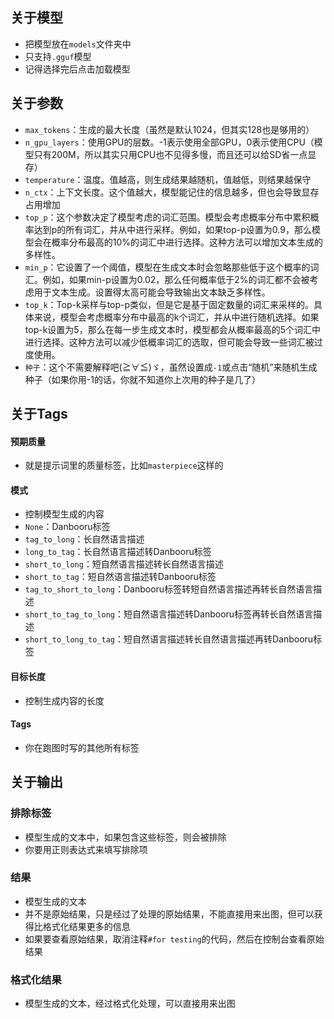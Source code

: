 ## 关于模型
- 把模型放在`models`文件夹中
- 只支持`.gguf`模型
- 记得选择完后点击加载模型
## 关于参数
- `max_tokens`：生成的最大长度（虽然是默认1024，但其实128也是够用的）
- `n_gpu_layers`：使用GPU的层数。-1表示使用全部GPU，0表示使用CPU（模型只有200M，所以其实只用CPU也不见得多慢，而且还可以给SD省一点显存）
- `temperature`：温度。值越高，则生成结果越随机，值越低，则结果越保守
- `n_ctx`：上下文长度。这个值越大，模型能记住的信息越多，但也会导致显存占用增加
- `top_p`：这个参数决定了模型考虑的词汇范围。模型会考虑概率分布中累积概率达到p的所有词汇，并从中进行采样。例如，如果top-p设置为0.9，那么模型会在概率分布最高的10%的词汇中进行选择。这种方法可以增加文本生成的多样性。
- `min_p`：它设置了一个阈值，模型在生成文本时会忽略那些低于这个概率的词汇。例如，如果min-p设置为0.02，那么任何概率低于2%的词汇都不会被考虑用于文本生成。设置得太高可能会导致输出文本缺乏多样性。
- `top_k`：Top-k采样与top-p类似，但是它是基于固定数量的词汇来采样的。具体来说，模型会考虑概率分布中最高的k个词汇，并从中进行随机选择。如果top-k设置为5，那么在每一步生成文本时，模型都会从概率最高的5个词汇中进行选择。这种方法可以减少低概率词汇的选取，但可能会导致一些词汇被过度使用。
- `种子`：这个不需要解释吧(≧∀≦)ゞ，虽然设置成`-1`或点击“随机”来随机生成种子（如果你用-1的话，你就不知道你上次用的种子是几了）
## 关于Tags
#### 预期质量
- 就是提示词里的质量标签，比如`masterpiece`这样的
#### 模式
- 控制模型生成的内容
- `None`：Danbooru标签 
- `tag_to_long`：长自然语言描述 
- `long_to_tag`：长自然语言描述转Danbooru标签 
- `short_to_long`：短自然语言描述转长自然语言描述 
- `short_to_tag`：短自然语言描述转Danbooru标签 
- `tag_to_short_to_long`：Danbooru标签转短自然语言描述再转长自然语言描述 
- `short_to_tag_to_long`：短自然语言描述转Danbooru标签再转长自然语言描述 
- `short_to_long_to_tag`：短自然语言描述转长自然语言描述再转Danbooru标签 
#### 目标长度
- 控制生成内容的长度
#### Tags
- 你在跑图时写的其他所有标签
## 关于输出
### 排除标签
- 模型生成的文本中，如果包含这些标签，则会被排除
- 你要用正则表达式来填写排除项
### 结果
- 模型生成的文本
- 并不是原始结果，只是经过了处理的原始结果，不能直接用来出图，但可以获得比格式化结果更多的信息
- 如果要查看原始结果，取消注释`#for testing`的代码，然后在控制台查看原始结果
### 格式化结果
- 模型生成的文本，经过格式化处理，可以直接用来出图